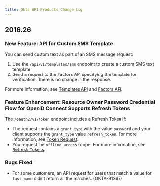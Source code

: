 ```yaml
---
title: Okta API Products Change Log
---
```


## 2016.26

### New Feature: API for Custom SMS Template

You can send custom text as part of an SMS message request:

1. Use the `/api/v1/templates/sms` endpoint to create a custom SMS text template.
2. Send a request to the Factors API specifying the template for verification. There is no change in the response.

For more information, see [Templates API](/docs/api/resources/templates) and [Factors API](/docs/api/resources/factors).

### Feature Enhancement: Resource Owner Password Credential Flow for OpenID Connect Supports Refresh Tokens

The `/oauth2/v1/token` endpoint includes a Refresh Token if:

* The request contains a `grant_type` with the value `password` and your client supports the `grant_type` value `refresh_token`. For more information, see [Token Request](/docs/api/resources/oidc#request-parameters-1).
* You request the `offline_access` scope. For more information, see [Refresh Tokens](/authentication-guide/tokens/refreshing-tokens).

### Bugs Fixed

* For some customers, an API request for users that match a value for `last_name` didn't return all the matches. (OKTA-91367)
